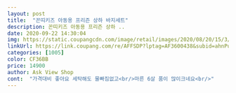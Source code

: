 ```yaml
---
layout: post 
title:  "꼰띠키즈 아동용 프리즌 상하 바지세트" 
description: 꼰띠키즈 아동용 프리즌 상하 ..
date: 2020-09-22 14:30:04 
img: https://static.coupangcdn.com/image/retail/images/2020/08/20/15/3/95db8c20-4e69-4f8c-93a3-5f6e748807d6.jpg 
linkUrl: https://link.coupang.com/re/AFFSDP?lptag=AF3600438&subid=ahnPublicAsk&pageKey=1981936338&itemId=3371892463&vendorItemId=71358601771&traceid=V0-113-bdcfaed6e9132099 
categories: [1005] 
color: CF36BB 
price: 14900 
author: Ask View Shop 
cont:  "가격대비 좋아요 세탁해도 물빠짐없고<br/>마른 6살 품이 많이크네요<br/>" 
---
```

